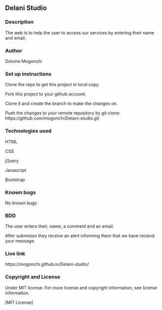 ## Delani Studio

### Description

<p>The web is to help the user to access our services by entering their name and email.<p>

### Author

<p>Dolvine Mogonchi<p>

### Set up instructions

 <p>Clone the repo to get this project in local copy.<p>
 <p>Fork this project to your github account.<p>
<p> Clone it and create the branch to make the changes on.<p>
<p>Push  the changes to your remote repository by git clone: https://github.com/mogonchi/Delani-studio.git<p>

### Technologies used

<p>HTML<p>
<p>CSS<p>
<p>jQuery<p>
<p>Javascript<p>
<p>Bootstrap<p>

### Known bugs

<p>No known bugs<p>

### BDD

<p>The user enters their, name, a comment and an email.<p>
<p>After submision they receive an alert informing them that we have recievd your message.<p>


### Live link

<p>https://mogonchi.github.io/Delani-studio/<p>

### Copyright and License

<p>Under MIT license. For more license and copyright information, see license information.<p>
<p>[MIT License]<p>